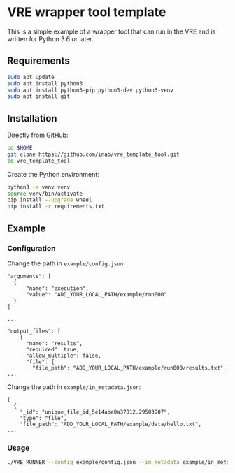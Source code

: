 # VRE wrapper tool template

This is a simple example of a wrapper tool that can run in the VRE and is written for Python 3.6 or later.

## Requirements

```bash
sudo apt update
sudo apt install python3
sudo apt install python3-pip python3-dev python3-venv
sudo apt install git
```

## Installation

Directly from GitHub:

```bash
cd $HOME
git clone https://github.com/inab/vre_template_tool.git
cd vre_template_tool
```

Create the Python environment:

```bash
python3 -m venv venv
source venv/bin/activate
pip install --upgrade wheel
pip install -r requirements.txt
```

## Example
### Configuration

Change the path in `example/config.json`:

```
"arguments": [
  {
      "name": "execution",
      "value": "ADD_YOUR_LOCAL_PATH/example/run000"
  }
]

...

"output_files": [
    {
      "name": "results",
      "required": true,
      "allow_multiple": false,
      "file": {
        "file_path": "ADD_YOUR_LOCAL_PATH/example/run000/results.txt",
...
```

Change the path in `example/in_metadata.json`:
```
[
  {
    "_id": "unique_file_id_5e14abe0a37012.29503907",
    "type": "file",
    "file_path": "ADD_YOUR_LOCAL_PATH/example/data/hello.txt",
...
```

### Usage

```bash
./VRE_RUNNER --config example/config.json --in_metadata example/in_metadata.json --out_metadata out_metadata.json --log_file VRE_RUNNER.log
```

